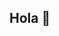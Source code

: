 ## Hola 👋

<!--
**Oscar-it0/Oscar-it0** is a ✨ _special_ ✨ repository because its `README.md` (this file) appears on your GitHub profile.
